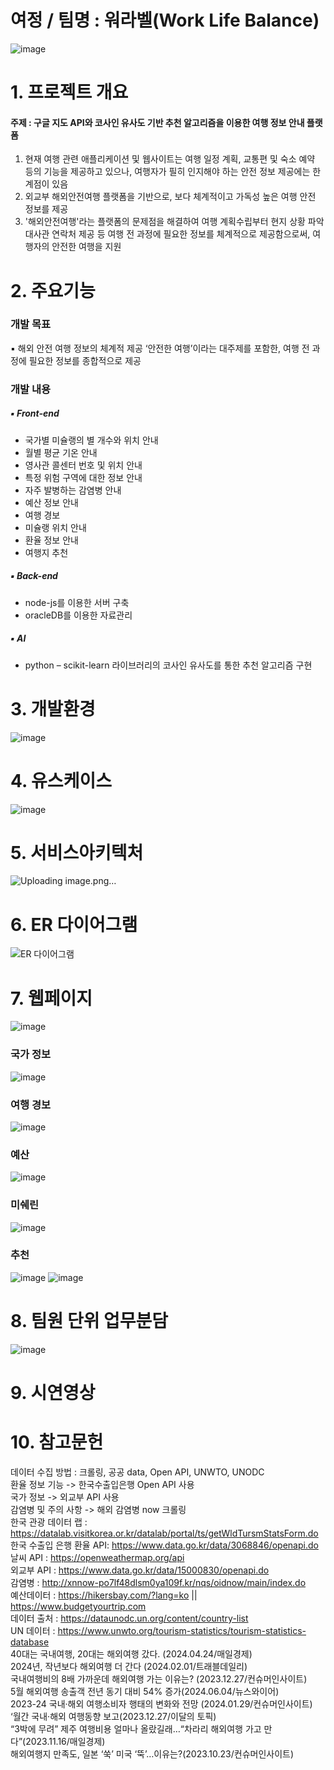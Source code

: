 # 여정 / 팀명 : 워라벨(Work Life Balance)
![image](https://github.com/2024-SW-LangIntelligence/trip_repo/assets/51393469/a2e9927a-8795-4534-8650-293a8483611a)



# 1. 프로젝트 개요
#### 주제 : 구글 지도 API와 코사인 유사도 기반 추천 알고리즘을 이용한 여행 정보 안내 플랫폼
1. 현재 여행 관련 애플리케이션 및 웹사이트는 여행 일정 계획, 교통편 및 숙소 예약 등의 기능을 제공하고 있으나, 여행자가 필히 인지해야 하는 안전 정보 제공에는 한계점이 있음
2. 외교부 해외안전여행 플랫폼을 기반으로, 보다 체계적이고 가독성 높은 여행 안전 정보를 제공
3. '해외안전여행'라는 플랫폼의 문제점을 해결하여 여행 계획수립부터 현지 상황 파악 대사관 연락처 제공 등 여행 전 과정에 필요한 정보를 체계적으로 제공함으로써, 여행자의 안전한 여행을 지원

# 2. 주요기능
  ### 개발 목표
  ▪ 해외 안전 여행 정보의 체계적 제공
  ‘안전한 여행’이라는 대주제를 포함한, 여행 전 과정에 필요한 정보를 종합적으로 제공
  ### 개발 내용
##### ▪ Front-end 
- 국가별 미슐랭의 별 개수와 위치 안내
- 월별 평균 기온 안내
- 영사관 콜센터 번호 및 위치 안내
- 특정 위험 구역에 대한 정보 안내
- 자주 발병하는 감염병 안내
- 예산 정보 안내
- 여행 경보
- 미슐랭 위치 안내
- 환율 정보 안내
- 여행지 추천

##### ▪ Back-end
- node-js를 이용한 서버 구축
- oracleDB를 이용한 자료관리

##### ▪ AI
- python 
– scikit-learn 라이브러리의 코사인 유사도를 통한 추천 알고리즘 구현


# 3. 개발환경
  ![image](https://github.com/2024-SW-LangIntelligence/trip_repo/assets/51393469/8f072c57-f004-47ec-bc0e-4e4c63874e13)

# 4. 유스케이스
  ![image](https://github.com/2024-SW-LangIntelligence/trip_repo/assets/51393469/5ff0e135-68d1-4e38-abcb-227ac4d104ec)


# 5. 서비스아키텍처
  ![Uploading image.png…]()


# 6. ER 다이어그램
  ![ER 다이어그램](https://github.com/2024-SW-LangIntelligence/trip_repo/assets/51393469/86a0ce0e-9064-4dee-86bd-4272d51013db)

# 7. 웹페이지
  ![image](https://github.com/2024-SW-LangIntelligence/trip_repo/assets/51393469/639c7f79-7f0f-4bfe-99b5-68d87cba828e)
  ### 국가 정보
  ![image](https://github.com/2024-SW-LangIntelligence/trip_repo/assets/51393469/1f3d9607-2037-489e-9b28-60fa3c74bc68)
  ### 여행 경보
  ![image](https://github.com/2024-SW-LangIntelligence/trip_repo/assets/51393469/57454eff-c373-41eb-a9d4-c92ace5d200f)
  ### 예산
  ![image](https://github.com/2024-SW-LangIntelligence/trip_repo/assets/51393469/7c26eb87-573c-495b-b9d3-28b1a6ebe13c)
  ### 미쉐린
  ![image](https://github.com/2024-SW-LangIntelligence/trip_repo/assets/51393469/918dab21-99f1-466d-9037-9f94f50c68cd)
  ### 추천
  ![image](https://github.com/2024-SW-LangIntelligence/trip_repo/assets/51393469/ae6c7408-a1b3-4645-8d2c-3c685f1e9ac7)
  ![image](https://github.com/2024-SW-LangIntelligence/trip_repo/assets/51393469/2da1587c-1e84-4b72-b676-1b1c481d7046)

# 8. 팀원 단위 업무분담

  ![image](https://github.com/2024-SW-LangIntelligence/trip_repo/assets/51393469/c37c8a2e-d068-497a-9d33-56c031daf79c)

# 9. 시연영상



# 10. 참고문헌
데이터 수집 방법 : 크롤링, 공공 data, Open API, UNWTO, UNODC <br>
환율 정보 기능 -> 한국수출입은행 Open API 사용 <br>
국가 정보 -> 외교부 API 사용 <br>
감염병 및 주의 사항 -> 해외 감염병 now 크롤링 <br>
한국 관광 데이터 랩 : https://datalab.visitkorea.or.kr/datalab/portal/ts/getWldTursmStatsForm.do <br>
한국 수출입 은행 환율 API: https://www.data.go.kr/data/3068846/openapi.do <br>
날씨 API : https://openweathermap.org/api <br>
외교부 API : https://www.data.go.kr/data/15000830/openapi.do <br>
감염병 : http://xnnow-po7lf48dlsm0ya109f.kr/nqs/oidnow/main/index.do <br>
예산데이터 : https://hikersbay.com/?lang=ko || https://www.budgetyourtrip.com <br>
데이터 출처 : https://dataunodc.un.org/content/country-list <br>
UN 데이터  : https://www.unwto.org/tourism-statistics/tourism-statistics-database <br>
40대는 국내여행, 20대는 해외여행 갔다. (2024.04.24/매일경제) <br>
2024년, 작년보다 해외여행 더 간다 (2024.02.01/트래블데일리) <br>
국내여행비의 8배 가까운데 해외여행 가는 이유는? (2023.12.27/컨슈머인사이트) <br>
5월 해외여행 송출객 전년 동기 대비 54% 증가(2024.06.04/뉴스와이어) <br>
2023-24 국내·해외 여행소비자 행태의 변화와 전망 (2024.01.29/컨슈머인사이트) <br>
‘월간 국내·해외 여행동향 보고(2023.12.27/이달의 토픽) <br>
“3박에 무려” 제주 여행비용 얼마나 올랐길래…“차라리 해외여행 가고 만다”(2023.11.16/매일경제)<br>
해외여행지 만족도, 일본 ‘쑥’ 미국 ‘뚝’…이유는?(2023.10.23/컨슈머인사이트) <br>


  

  




